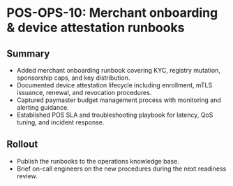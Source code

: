# POS-OPS-10: Merchant onboarding & device attestation runbooks

## Summary

* Added merchant onboarding runbook covering KYC, registry mutation, sponsorship caps, and key distribution.
* Documented device attestation lifecycle including enrollment, mTLS issuance, renewal, and revocation procedures.
* Captured paymaster budget management process with monitoring and alerting guidance.
* Established POS SLA and troubleshooting playbook for latency, QoS tuning, and incident response.

## Rollout

* Publish the runbooks to the operations knowledge base.
* Brief on-call engineers on the new procedures during the next readiness review.
